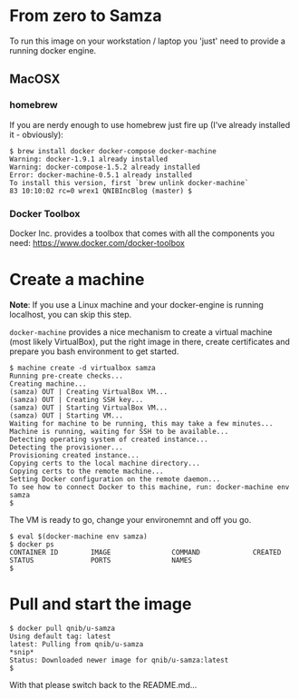 # From zero to Samza

To run this image on your workstation / laptop you 'just' need to provide a running docker engine.

## MacOSX

### homebrew

If you are nerdy enough to use homebrew just fire up (I've already installed it - obviously):
```
$ brew install docker docker-compose docker-machine
Warning: docker-1.9.1 already installed
Warning: docker-compose-1.5.2 already installed
Error: docker-machine-0.5.1 already installed
To install this version, first `brew unlink docker-machine`
83 10:10:02 rc=0 wrex1 QNIBIncBlog (master) $
```

### Docker Toolbox

Docker Inc. provides a toolbox that comes with all the components you need: https://www.docker.com/docker-toolbox


# Create a machine

**Note**: If you use a Linux machine and your docker-engine is running localhost, you can skip this step.

`docker-machine` provides a nice mechanism to create a virtual machine (most likely VirtualBox), put the right image in there, create certificates and prepare you bash environment to get started.

```
$ machine create -d virtualbox samza
Running pre-create checks...
Creating machine...
(samza) OUT | Creating VirtualBox VM...
(samza) OUT | Creating SSH key...
(samza) OUT | Starting VirtualBox VM...
(samza) OUT | Starting VM...
Waiting for machine to be running, this may take a few minutes...
Machine is running, waiting for SSH to be available...
Detecting operating system of created instance...
Detecting the provisioner...
Provisioning created instance...
Copying certs to the local machine directory...
Copying certs to the remote machine...
Setting Docker configuration on the remote daemon...
To see how to connect Docker to this machine, run: docker-machine env samza
$ 
```

The VM is ready to go, change your environemnt and off you go.
```
$ eval $(docker-machine env samza)
$ docker ps
CONTAINER ID        IMAGE               COMMAND             CREATED             STATUS              PORTS               NAMES
$
```

# Pull and start the image

```
$ docker pull qnib/u-samza
Using default tag: latest
latest: Pulling from qnib/u-samza
*snip*
Status: Downloaded newer image for qnib/u-samza:latest
$
```

With that please switch back to the README.md...
